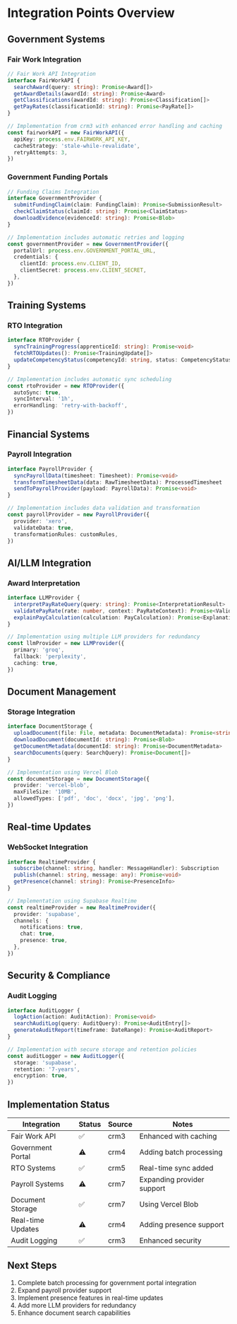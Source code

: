 # Integration Points Overview

## Government Systems

### Fair Work Integration

```typescript
// Fair Work API Integration
interface FairWorkAPI {
  searchAward(query: string): Promise<Award[]>
  getAwardDetails(awardId: string): Promise<Award>
  getClassifications(awardId: string): Promise<Classification[]>
  getPayRates(classificationId: string): Promise<PayRate[]>
}

// Implementation from crm3 with enhanced error handling and caching
const fairworkAPI = new FairWorkAPI({
  apiKey: process.env.FAIRWORK_API_KEY,
  cacheStrategy: 'stale-while-revalidate',
  retryAttempts: 3,
})
```

### Government Funding Portals

```typescript
// Funding Claims Integration
interface GovernmentProvider {
  submitFundingClaim(claim: FundingClaim): Promise<SubmissionResult>
  checkClaimStatus(claimId: string): Promise<ClaimStatus>
  downloadEvidence(evidenceId: string): Promise<Blob>
}

// Implementation includes automatic retries and logging
const governmentProvider = new GovernmentProvider({
  portalUrl: process.env.GOVERNMENT_PORTAL_URL,
  credentials: {
    clientId: process.env.CLIENT_ID,
    clientSecret: process.env.CLIENT_SECRET,
  },
})
```

## Training Systems

### RTO Integration

```typescript
interface RTOProvider {
  syncTrainingProgress(apprenticeId: string): Promise<void>
  fetchRTOUpdates(): Promise<TrainingUpdate[]>
  updateCompetencyStatus(competencyId: string, status: CompetencyStatus): Promise<void>
}

// Implementation includes automatic sync scheduling
const rtoProvider = new RTOProvider({
  autoSync: true,
  syncInterval: '1h',
  errorHandling: 'retry-with-backoff',
})
```

## Financial Systems

### Payroll Integration

```typescript
interface PayrollProvider {
  syncPayrollData(timesheet: Timesheet): Promise<void>
  transformTimesheetData(data: RawTimesheetData): ProcessedTimesheet
  sendToPayrollProvider(payload: PayrollData): Promise<void>
}

// Implementation includes data validation and transformation
const payrollProvider = new PayrollProvider({
  provider: 'xero',
  validateData: true,
  transformationRules: customRules,
})
```

## AI/LLM Integration

### Award Interpretation

```typescript
interface LLMProvider {
  interpretPayRateQuery(query: string): Promise<InterpretationResult>
  validatePayRate(rate: number, context: PayRateContext): Promise<ValidationResult>
  explainPayCalculation(calculation: PayCalculation): Promise<Explanation>
}

// Implementation using multiple LLM providers for redundancy
const llmProvider = new LLMProvider({
  primary: 'groq',
  fallback: 'perplexity',
  caching: true,
})
```

## Document Management

### Storage Integration

```typescript
interface DocumentStorage {
  uploadDocument(file: File, metadata: DocumentMetadata): Promise<string>
  downloadDocument(documentId: string): Promise<Blob>
  getDocumentMetadata(documentId: string): Promise<DocumentMetadata>
  searchDocuments(query: SearchQuery): Promise<Document[]>
}

// Implementation using Vercel Blob
const documentStorage = new DocumentStorage({
  provider: 'vercel-blob',
  maxFileSize: '10MB',
  allowedTypes: ['pdf', 'doc', 'docx', 'jpg', 'png'],
})
```

## Real-time Updates

### WebSocket Integration

```typescript
interface RealtimeProvider {
  subscribe(channel: string, handler: MessageHandler): Subscription
  publish(channel: string, message: any): Promise<void>
  getPresence(channel: string): Promise<PresenceInfo>
}

// Implementation using Supabase Realtime
const realtimeProvider = new RealtimeProvider({
  provider: 'supabase',
  channels: {
    notifications: true,
    chat: true,
    presence: true,
  },
})
```

## Security & Compliance

### Audit Logging

```typescript
interface AuditLogger {
  logAction(action: AuditAction): Promise<void>
  searchAuditLog(query: AuditQuery): Promise<AuditEntry[]>
  generateAuditReport(timeframe: DateRange): Promise<AuditReport>
}

// Implementation with secure storage and retention policies
const auditLogger = new AuditLogger({
  storage: 'supabase',
  retention: '7-years',
  encryption: true,
})
```

## Implementation Status

| Integration       | Status | Source | Notes                      |
| ----------------- | ------ | ------ | -------------------------- |
| Fair Work API     | ✅     | crm3   | Enhanced with caching      |
| Government Portal | ⚠️     | crm4   | Adding batch processing    |
| RTO Systems       | ✅     | crm5   | Real-time sync added       |
| Payroll Systems   | ⚠️     | crm7   | Expanding provider support |
| Document Storage  | ✅     | crm7   | Using Vercel Blob          |
| Real-time Updates | ⚠️     | crm4   | Adding presence support    |
| Audit Logging     | ✅     | crm3   | Enhanced security          |

## Next Steps

1. Complete batch processing for government portal integration
2. Expand payroll provider support
3. Implement presence features in real-time updates
4. Add more LLM providers for redundancy
5. Enhance document search capabilities
